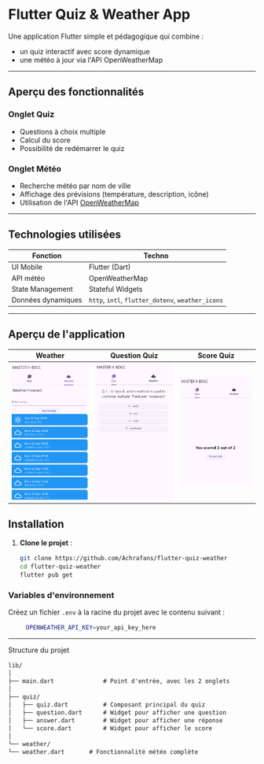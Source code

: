 # Flutter Quiz & Weather App

Une application Flutter simple et pédagogique qui combine :
- un quiz interactif avec score dynamique
- une météo à jour via l'API OpenWeatherMap

---

## Aperçu des fonctionnalités

### Onglet Quiz
- Questions à choix multiple
- Calcul du score
- Possibilité de redémarrer le quiz

### Onglet Météo
- Recherche météo par nom de ville
- Affichage des prévisions (température, description, icône)
- Utilisation de l'API [OpenWeatherMap](https://openweathermap.org/api)

---

## Technologies utilisées

| Fonction           | Techno              |
|--------------------|---------------------|
| UI Mobile          | Flutter (Dart)      |
| API météo          | OpenWeatherMap      |
| State Management   | Stateful Widgets    |
| Données dynamiques | `http`, `intl`, `flutter_dotenv`, `weather_icons` |

---

## Aperçu de l'application

|                         Weather                          |                         Question Quiz                          |                         Score Quiz                          |
|:--------------------------------------------------------:|:--------------------------------------------------------------:|:-----------------------------------------------------------:|
| <img src="images/weather.png" width="250" alt="Météo" /> | <img src="images/quiz1.png" width="250" alt="Question Quiz" /> | <img src="images/quiz2.png" width="250" alt="Score Quiz" /> |

## Installation


1. **Clone le projet** :
   ```bash
   git clone https://github.com/Achrafans/flutter-quiz-weather
   cd flutter-quiz-weather
   flutter pub get
   ```
### Variables d'environnement

Créez un fichier `.env` à la racine du projet avec le contenu suivant :
```bash
     OPENWEATHER_API_KEY=your_api_key_here
```
   
---

Structure du projet
```
lib/
│
├── main.dart              # Point d'entrée, avec les 2 onglets
│
├── quiz/
│   ├── quiz.dart          # Composant principal du quiz
│   ├── question.dart      # Widget pour afficher une question
│   ├── answer.dart        # Widget pour afficher une réponse
│   └── score.dart         # Widget pour afficher le score
│
└── weather/
└── weather.dart       # Fonctionnalité météo complète
```